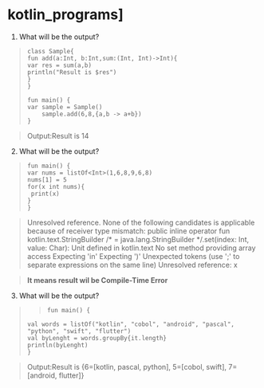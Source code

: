 # kotlin_programs]

1. What will be the output?
>     class Sample{
>     fun add(a:Int, b:Int,sum:(Int, Int)->Int){
>     var res = sum(a,b)
>     println("Result is $res")
>     }
>     }
>     
>     fun main() {
>     var sample = Sample()
>         sample.add(6,8,{a,b -> a+b})   
>     }

> Output:Result is 14


2. What will be the output?
>     fun main() {
>     var nums = listOf<Int>(1,6,8,9,6,8)
>     nums[1] = 5
>     for(x int nums){
>      print(x)   
>     }
>     }

> Unresolved reference. None of the following candidates is applicable because of receiver type mismatch: public inline operator fun kotlin.text.StringBuilder /* = java.lang.StringBuilder */.set(index: Int, value: Char): Unit defined in kotlin.text
No set method providing array access
Expecting 'in'
Expecting ')'
Unexpected tokens (use ';' to separate expressions on the same line)
Unresolved reference: x
  
> **It means  result wil be Compile-Time Error**
  

3. What will be the output?
  
> >     fun main() {
>     val words = listOf("kotlin", "cobol", "android", "pascal", "python", "swift", "flutter")
>     val byLenght = words.groupBy{it.length}
>     println(byLenght)
>     }

> Output:Result is  {6=[kotlin, pascal, python], 5=[cobol, swift], 7=[android, flutter]}
